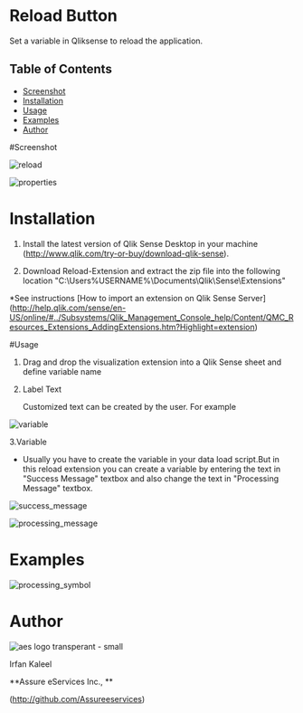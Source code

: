# Reload Button

Set a variable in Qliksense to reload the application.

## Table of Contents
* [Screenshot](#screenshot)
* [Installation](#installation)
* [Usage](#usage)
* [Examples](#Examples)
* [Author](#author)



#Screenshot

![reload](https://user-images.githubusercontent.com/18327523/40842332-918083ae-657b-11e8-85ae-da6cfc78edd9.png)

![properties](https://user-images.githubusercontent.com/18327523/40842375-b013d6cc-657b-11e8-99b5-e727f66afb64.png)



# Installation

1. Install the latest version of Qlik Sense Desktop in your machine (http://www.qlik.com/try-or-buy/download-qlik-sense).

2. Download Reload-Extension and extract the zip file into the following location "C:\Users\%USERNAME%\Documents\Qlik\Sense\Extensions\"

*See instructions 
[How to import an extension on Qlik Sense Server]
(http://help.qlik.com/sense/en-US/online/#../Subsystems/Qlik_Management_Console_help/Content/QMC_Resources_Extensions_AddingExtensions.htm?Highlight=extension)

#Usage

1. Drag and drop the visualization extension into a Qlik Sense sheet and define variable name

2. Label Text

	Customized text can be created by the user. For example

![variable](https://user-images.githubusercontent.com/18327523/40842473-01978836-657c-11e8-9735-e281cc981db3.png) 

3.Variable

- Usually you have to create the variable in your data load script.But in this reload extension you can create a variable by entering the text in "Success Message" textbox and also change the text in "Processing Message" textbox.  
	
![success_message](https://user-images.githubusercontent.com/18327523/40842879-40240e48-657d-11e8-8ae3-6b471bd4bdb3.png)

	
![processing_message](https://user-images.githubusercontent.com/18327523/40842981-846a4cc0-657d-11e8-8efb-6933ba505e67.png)
 
# Examples
 
![processing_symbol](https://user-images.githubusercontent.com/18327523/40842356-a16911dc-657b-11e8-86c6-2c4096638032.png)
	
# Author

![aes logo transperant - small](https://cloud.githubusercontent.com/assets/18327523/14427159/d6e64e9c-0010-11e6-9532-d4682e9ea0a0.png)

Irfan Kaleel

**Assure eServices Inc., **

(http://github.com/Assureeservices)

